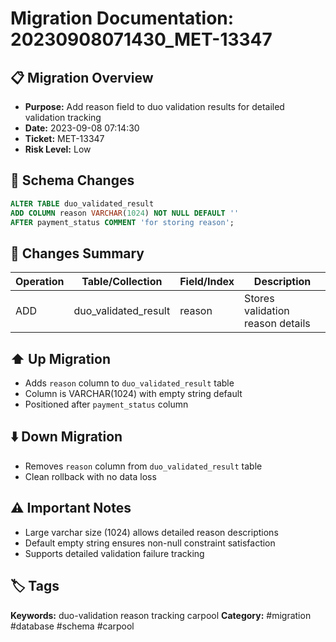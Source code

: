 # Migration Documentation: 20230908071430_MET-13347

## 📋 Migration Overview
- **Purpose:** Add reason field to duo validation results for detailed validation tracking
- **Date:** 2023-09-08 07:14:30
- **Ticket:** MET-13347
- **Risk Level:** Low

## 🔧 Schema Changes
```sql
ALTER TABLE duo_validated_result 
ADD COLUMN reason VARCHAR(1024) NOT NULL DEFAULT '' 
AFTER payment_status COMMENT 'for storing reason';
```

## 📝 Changes Summary
| Operation | Table/Collection | Field/Index | Description |
|-----------|-----------------|-------------|-------------|
| ADD | duo_validated_result | reason | Stores validation reason details |

## ⬆️ Up Migration
- Adds `reason` column to `duo_validated_result` table
- Column is VARCHAR(1024) with empty string default
- Positioned after `payment_status` column

## ⬇️ Down Migration
- Removes `reason` column from `duo_validated_result` table
- Clean rollback with no data loss

## ⚠️ Important Notes
- Large varchar size (1024) allows detailed reason descriptions
- Default empty string ensures non-null constraint satisfaction
- Supports detailed validation failure tracking

## 🏷️ Tags
**Keywords:** duo-validation reason tracking carpool
**Category:** #migration #database #schema #carpool